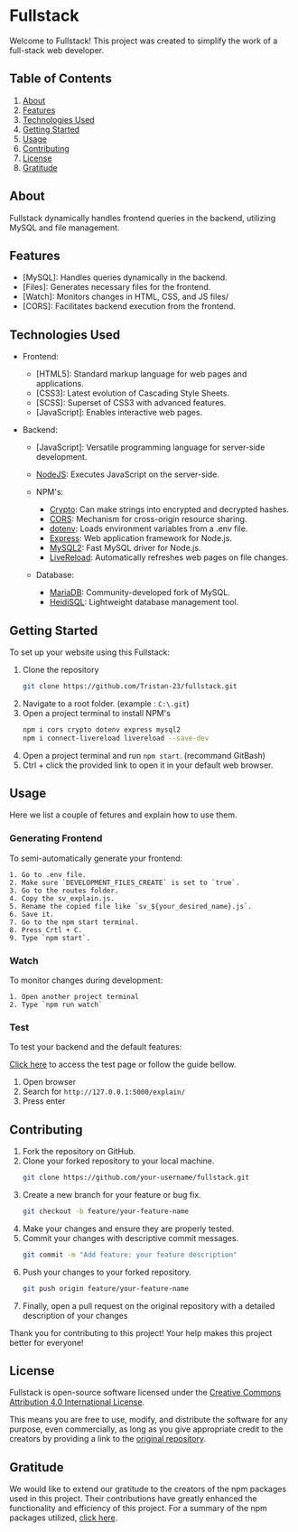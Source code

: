 # Fullstack

Welcome to Fullstack! This project was created to simplify the work of a full-stack web developer.

## Table of Contents

1. [About](#about)
2. [Features](#features)
3. [Technologies Used](#technologies-used)
4. [Getting Started](#getting-started)
5. [Usage](#usage)
6. [Contributing](#contributing)
7. [License](#license)
8. [Gratitude](#Gratitude)

## About

Fullstack dynamically handles frontend queries in the backend, utilizing MySQL and file management.

## Features

- [MySQL]: Handles queries dynamically in the backend.
- [Files]: Generates necessary files for the frontend.
- [Watch]: Monitors changes in HTML, CSS, and JS files/
- [CORS]: Facilitates backend execution from the frontend.

## Technologies Used

- Frontend:

  - [HTML5]: Standard markup language for web pages and applications.
  - [CSS3]: Latest evolution of Cascading Style Sheets.
  - [SCSS]: Superset of CSS3 with advanced features.
  - [JavaScript]: Enables interactive web pages.

- Backend:

  - [JavaScript]: Versatile programming language for server-side development.
  - [NodeJS](https://nodejs.org/): Executes JavaScript on the server-side.

  - NPM's:

    - [Crypto](https://www.npmjs.com/package/crypto-js): Can make strings into encrypted and decrypted hashes.
    - [CORS](https://www.npmjs.com/package/cors): Mechanism for cross-origin resource sharing.
    - [dotenv](https://www.npmjs.com/package/dotenv): Loads environment variables from a .env file.
    - [Express](https://www.npmjs.com/package/express): Web application framework for Node.js.
    - [MySQL2](https://www.npmjs.com/package/mysql2): Fast MySQL driver for Node.js.
    - [LiveReload](https://www.npmjs.com/package/livereload): Automatically refreshes web pages on file changes.

  - Database:

    - [MariaDB](https://mariadb.org/): Community-developed fork of MySQL.
    - [HeidiSQL](https://www.heidisql.com/): Lightweight database management tool.

## Getting Started

To set up your website using this Fullstack:

1. Clone the repository
   ```sh
   git clone https://github.com/Tristan-23/fullstack.git
   ```
2. Navigate to a root folder. (example : `C:\.git`)
3. Open a project terminal to install NPM's
   ```sh
   npm i cors crypto dotenv express mysql2
   npm i connect-livereload livereload --save-dev
   ```
4. Open a project terminal and run `npm start`. (recommand GitBash)
5. Ctrl + click the provided link to open it in your default web browser.

## Usage

Here we list a couple of fetures and explain how to use them.

### Generating Frontend

To semi-automatically generate your frontend:

    1. Go to .env file.
    2. Make sure `DEVELOPMENT_FILES_CREATE` is set to `true`.
    3. Go to the routes folder.
    4. Copy the sv_explain.js.
    5. Rename the copied file like `sv_${your_desired_name}.js`.
    6. Save it.
    7. Go to the npm start terminal.
    8. Press Crtl + C.
    9. Type `npm start`.

### Watch

To monitor changes during development:

    1. Open another project terminal
    2. Type `npm run watch`

### Test

To test your backend and the default features:

[Click here](http://127.0.0.1:5000/explain/) to access the test page or follow the guide bellow.

1. Open browser
2. Search for `http://127.0.0.1:5000/explain/`
3. Press enter

## Contributing

1. Fork the repository on GitHub.
2. Clone your forked repository to your local machine.
   ```sh
   git clone https://github.com/your-username/fullstack.git
   ```
3. Create a new branch for your feature or bug fix.
   ```sh
   git checkout -b feature/your-feature-name
   ```
4. Make your changes and ensure they are properly tested.
5. Commit your changes with descriptive commit messages.
   ```sh
   git commit -m "Add feature: your feature description"
   ```
6. Push your changes to your forked repository.
   ```sh
   git push origin feature/your-feature-name
   ```
7. Finally, open a pull request on the original repository with a detailed description of your changes

Thank you for contributing to this project! Your help makes this project better for everyone!

## License

Fullstack is open-source software licensed under the [Creative Commons Attribution 4.0 International License](https://creativecommons.org/licenses/by/4.0/).

This means you are free to use, modify, and distribute the software for any purpose, even commercially, as long as you give appropriate credit to the creators by providing a link to the [original repository](https://github.com/Tristan-23/fullstack/).

## Gratitude

We would like to extend our gratitude to the creators of the npm packages used in this project. Their contributions have greatly enhanced the functionality and efficiency of this project. For a summary of the npm packages utilized, [click here](#technologies-used).
